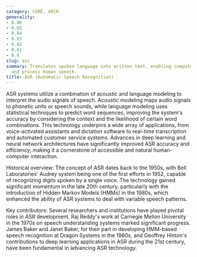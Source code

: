 ```yaml
---
category: CORE, ARCH
generality:
- 0.86
- 0.85
- 0.84
- 0.83
- 0.82
- 0.81
- 0.8
slug: asr
summary: Translates spoken language into written text, enabling computers to understand
  and process human speech.
title: ASR (Automatic Speech Recognition)
---
```


ASR systems utilize a combination of acoustic and language modeling to interpret the audio signals of speech. Acoustic modeling maps audio signals to phonetic units or speech sounds, while language modeling uses statistical techniques to predict word sequences, improving the system's accuracy by considering the context and the likelihood of certain word combinations. This technology underpins a wide array of applications, from voice-activated assistants and dictation software to real-time transcription and automated customer service systems. Advances in deep learning and neural network architectures have significantly improved ASR accuracy and efficiency, making it a cornerstone of accessible and natural human-computer interaction.

Historical overview: The concept of ASR dates back to the 1950s, with Bell Laboratories' Audrey system being one of the first efforts in 1952, capable of recognizing digits spoken by a single voice. The technology gained significant momentum in the late 20th century, particularly with the introduction of Hidden Markov Models (HMMs) in the 1980s, which enhanced the ability of ASR systems to deal with variable speech patterns.

Key contributors: Several researchers and institutions have played pivotal roles in ASR development. Raj Reddy's work at Carnegie Mellon University in the 1970s on speech understanding systems marked significant progress. James Baker and Janet Baker, for their part in developing HMM-based speech recognition at Dragon Systems in the 1980s, and Geoffrey Hinton's contributions to deep learning applications in ASR during the 21st century, have been fundamental in advancing ASR technology.